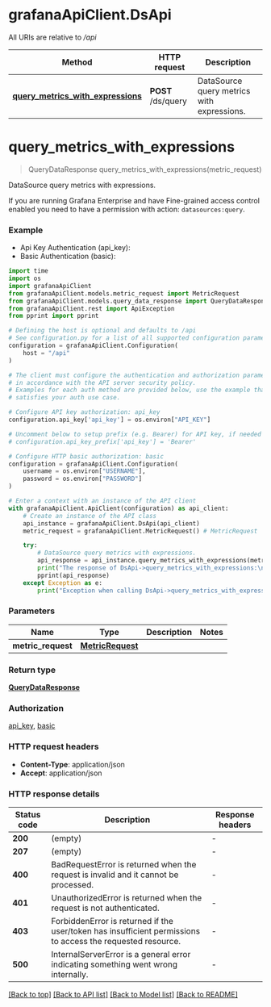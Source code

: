 # grafanaApiClient.DsApi

All URIs are relative to */api*

Method | HTTP request | Description
------------- | ------------- | -------------
[**query_metrics_with_expressions**](DsApi.md#query_metrics_with_expressions) | **POST** /ds/query | DataSource query metrics with expressions.


# **query_metrics_with_expressions**
> QueryDataResponse query_metrics_with_expressions(metric_request)

DataSource query metrics with expressions.

If you are running Grafana Enterprise and have Fine-grained access control enabled you need to have a permission with action: `datasources:query`.

### Example

* Api Key Authentication (api_key):
* Basic Authentication (basic):
```python
import time
import os
import grafanaApiClient
from grafanaApiClient.models.metric_request import MetricRequest
from grafanaApiClient.models.query_data_response import QueryDataResponse
from grafanaApiClient.rest import ApiException
from pprint import pprint

# Defining the host is optional and defaults to /api
# See configuration.py for a list of all supported configuration parameters.
configuration = grafanaApiClient.Configuration(
    host = "/api"
)

# The client must configure the authentication and authorization parameters
# in accordance with the API server security policy.
# Examples for each auth method are provided below, use the example that
# satisfies your auth use case.

# Configure API key authorization: api_key
configuration.api_key['api_key'] = os.environ["API_KEY"]

# Uncomment below to setup prefix (e.g. Bearer) for API key, if needed
# configuration.api_key_prefix['api_key'] = 'Bearer'

# Configure HTTP basic authorization: basic
configuration = grafanaApiClient.Configuration(
    username = os.environ["USERNAME"],
    password = os.environ["PASSWORD"]
)

# Enter a context with an instance of the API client
with grafanaApiClient.ApiClient(configuration) as api_client:
    # Create an instance of the API class
    api_instance = grafanaApiClient.DsApi(api_client)
    metric_request = grafanaApiClient.MetricRequest() # MetricRequest | 

    try:
        # DataSource query metrics with expressions.
        api_response = api_instance.query_metrics_with_expressions(metric_request)
        print("The response of DsApi->query_metrics_with_expressions:\n")
        pprint(api_response)
    except Exception as e:
        print("Exception when calling DsApi->query_metrics_with_expressions: %s\n" % e)
```



### Parameters

Name | Type | Description  | Notes
------------- | ------------- | ------------- | -------------
 **metric_request** | [**MetricRequest**](MetricRequest.md)|  | 

### Return type

[**QueryDataResponse**](QueryDataResponse.md)

### Authorization

[api_key](../README.md#api_key), [basic](../README.md#basic)

### HTTP request headers

 - **Content-Type**: application/json
 - **Accept**: application/json

### HTTP response details
| Status code | Description | Response headers |
|-------------|-------------|------------------|
**200** | (empty) |  -  |
**207** | (empty) |  -  |
**400** | BadRequestError is returned when the request is invalid and it cannot be processed. |  -  |
**401** | UnauthorizedError is returned when the request is not authenticated. |  -  |
**403** | ForbiddenError is returned if the user/token has insufficient permissions to access the requested resource. |  -  |
**500** | InternalServerError is a general error indicating something went wrong internally. |  -  |

[[Back to top]](#) [[Back to API list]](../README.md#documentation-for-api-endpoints) [[Back to Model list]](../README.md#documentation-for-models) [[Back to README]](../README.md)

